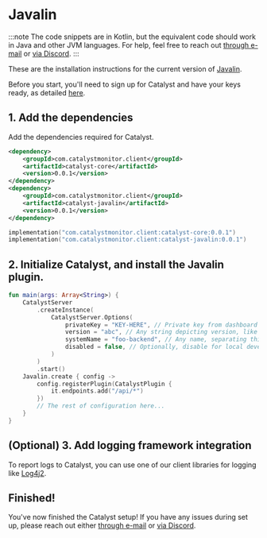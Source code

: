 # Javalin

:::note
The code snippets are in Kotlin, but the equivalent code should work in Java and other JVM languages. For help, feel free to reach out [through e-mail](mailto:bill@privium.xyz) or [via Discord](https://discord.gg/YQZy4SXzmX).
:::

These are the installation instructions for the current version of [Javalin](https://javalin.io/).

Before you start, you'll need to sign up for Catalyst and have your keys ready, as detailed [here](/docs/signup).

## 1. Add the dependencies

Add the dependencies required for Catalyst.

```xml title="Maven"
<dependency>
    <groupId>com.catalystmonitor.client</groupId>
    <artifactId>catalyst-core</artifactId>
    <version>0.0.1</version>
</dependency>
<dependency>
    <groupId>com.catalystmonitor.client</groupId>
    <artifactId>catalyst-javalin</artifactId>
    <version>0.0.1</version>
</dependency>
```

```kotlin title="Gradle (Kotlin)"
implementation("com.catalystmonitor.client:catalyst-core:0.0.1")
implementation("com.catalystmonitor.client:catalyst-javalin:0.0.1")
```

## 2. Initialize Catalyst, and install the Javalin plugin.

```kotlin
fun main(args: Array<String>) {
    CatalystServer
        .createInstance(
            CatalystServer.Options(
                privateKey = "KEY-HERE", // Private key from dashboard
                version = "abc", // Any string depicting version, like Git commit hash
                systemName = "foo-backend", // Any name, separating this system from others.
                disabled = false, // Optionally, disable for local development.
            )
        )
        .start()
    Javalin.create { config ->
        config.registerPlugin(CatalystPlugin {
            it.endpoints.add("/api/*")
        })
        // The rest of configuration here...
    }
}
```

## (Optional) 3. Add logging framework integration

To report logs to Catalyst, you can use one of our client libraries for logging like [Log4j2](./log4j2).

## Finished!

You've now finished the Catalyst setup! If you have any issues during set up, please reach out either [through e-mail](mailto:bill@privium.xyz) or [via Discord](https://discord.gg/YQZy4SXzmX).
